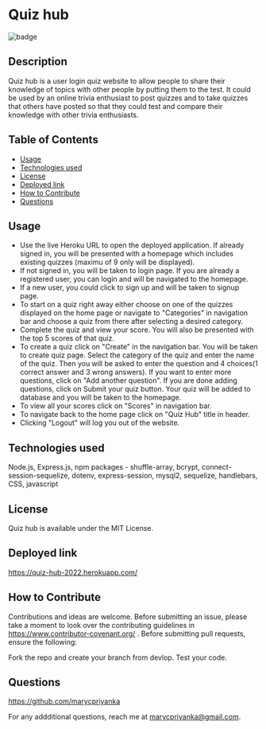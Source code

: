 # Quiz hub
![badge](https://img.shields.io/badge/MIT-License-blue.svg)

## Description

Quiz hub is a user login quiz website to allow people to share their knowledge of topics  with other people by putting them to the test. It could be used by an online trivia enthusiast to post quizzes and to take quizzes that others have posted so that they could test and compare their knowledge with other trivia enthusiasts.

## Table of Contents 

- [Usage](#usage)
- [Technologies used](#technologies-used)
- [License](#license)
- [Deployed link](#deployed-link)
- [How to Contribute](#how-to-contribute)
- [Questions](#questions)

## Usage

- Use the live Heroku URL to open the deployed application. If already signed in, you will be presented with a homepage which includes existing quizzes (maximu of 9 only will be displayed). 
- If not signed in, you will be taken to login page. If you are already a registered user, you can login and will be navigated to the homepage. 
- If a new user, you could click to sign up and will be taken to signup page.
- To start on a quiz right away either choose on one of the quizzes displayed on the home page or navigate to "Categories" in navigation bar and choose a quiz from there after selecting a desired category.
- Complete the quiz and view your score. You will also be presented with the top 5 scores of that quiz.
- To create a quiz click on "Create" in the navigation bar. You will be taken to create quiz page. Select the category of the quiz and enter the name of the quiz. Then you will be asked to enter the question and 4 choices(1 correct answer and 3 wrong answers). If you want to enter more questions, click on "Add another question". If you are done adding questions, click on Submit your quiz button. Your quiz will be added to database and you will be taken to the homepage.
- To view all your scores click on "Scores" in navigation bar.
- To navigate back to the home page click on "Quiz Hub" title in header.
- Clicking "Logout" will log you out of the website.

##  Technologies used

Node.js, Express.js, npm packages - shuffle-array, bcrypt, connect-session-sequelize, dotenv, express-session, mysql2, sequelize, handlebars, CSS, javascript

## License

Quiz hub is available under the MIT License.

## Deployed link

https://quiz-hub-2022.herokuapp.com/

## How to Contribute

Contributions and ideas are welcome. Before submitting an issue, please take a moment to look over the contributing guidelines in https://www.contributor-covenant.org/ . Before submitting pull requests, ensure the following:

Fork the repo and create your branch from devlop. Test your code. 

## Questions

https://github.com/marycpriyanka

For any addditional questions, reach me at marycpriyanka@gmail.com.
